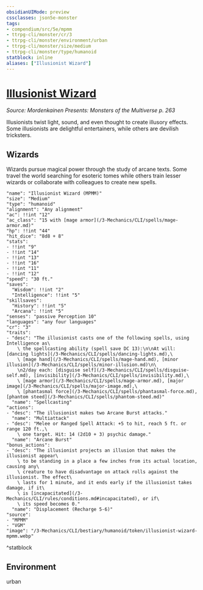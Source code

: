 ```yaml
---
obsidianUIMode: preview
cssclasses: json5e-monster
tags:
- compendium/src/5e/mpmm
- ttrpg-cli/monster/cr/3
- ttrpg-cli/monster/environment/urban
- ttrpg-cli/monster/size/medium
- ttrpg-cli/monster/type/humanoid
statblock: inline
aliases: ["Illusionist Wizard"]
---
```

# [Illusionist Wizard](3-Mechanics\CLI\bestiary\humanoid/illusionist-wizard-mpmm.md)
*Source: Mordenkainen Presents: Monsters of the Multiverse p. 263*  

Illusionists twist light, sound, and even thought to create illusory effects. Some illusionists are delightful entertainers, while others are devilish tricksters.

## Wizards

Wizards pursue magical power through the study of arcane texts. Some travel the world searching for esoteric tomes while others train lesser wizards or collaborate with colleagues to create new spells.

```statblock
"name": "Illusionist Wizard (MPMM)"
"size": "Medium"
"type": "humanoid"
"alignment": "Any alignment"
"ac": !!int "12"
"ac_class": "15 with [mage armor](/3-Mechanics/CLI/spells/mage-armor.md)"
"hp": !!int "44"
"hit_dice": "8d8 + 8"
"stats":
- !!int "9"
- !!int "14"
- !!int "13"
- !!int "16"
- !!int "11"
- !!int "12"
"speed": "30 ft."
"saves":
  "Wisdom": !!int "2"
  "Intelligence": !!int "5"
"skillsaves":
  "History": !!int "5"
  "Arcana": !!int "5"
"senses": "passive Perception 10"
"languages": "any four languages"
"cr": "3"
"traits":
- "desc": "The illusionist casts one of the following spells, using Intelligence as\
    \ the spellcasting ability (spell save DC 13):\n\nAt will: [dancing lights](/3-Mechanics/CLI/spells/dancing-lights.md),\
    \ [mage hand](/3-Mechanics/CLI/spells/mage-hand.md), [minor illusion](/3-Mechanics/CLI/spells/minor-illusion.md)\n\
    \n2/day each: [disguise self](/3-Mechanics/CLI/spells/disguise-self.md), [invisibility](/3-Mechanics/CLI/spells/invisibility.md),\
    \ [mage armor](/3-Mechanics/CLI/spells/mage-armor.md), [major image](/3-Mechanics/CLI/spells/major-image.md),\
    \ [phantasmal force](/3-Mechanics/CLI/spells/phantasmal-force.md), [phantom steed](/3-Mechanics/CLI/spells/phantom-steed.md)"
  "name": "Spellcasting"
"actions":
- "desc": "The illusionist makes two Arcane Burst attacks."
  "name": "Multiattack"
- "desc": "Melee or Ranged Spell Attack: +5 to hit, reach 5 ft. or range 120 ft.,\
    \ one target. Hit: 14 (2d10 + 3) psychic damage."
  "name": "Arcane Burst"
"bonus_actions":
- "desc": "The illusionist projects an illusion that makes the illusionist appear\
    \ to be standing in a place a few inches from its actual location, causing any\
    \ creature to have disadvantage on attack rolls against the illusionist. The effect\
    \ lasts for 1 minute, and it ends early if the illusionist takes damage, if it\
    \ is [incapacitated](/3-Mechanics/CLI/rules/conditions.md#incapacitated), or if\
    \ its speed becomes 0."
  "name": "Displacement (Recharge 5-6)"
"source":
- "MPMM"
- "VGM"
"image": "/3-Mechanics/CLI/bestiary/humanoid/token/illusionist-wizard-mpmm.webp"
```
^statblock

## Environment

urban